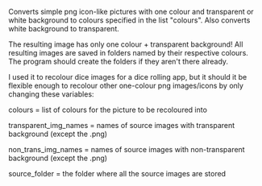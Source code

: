 Converts simple png icon-like pictures with one colour and transparent or white background to 
colours specified in the list "colours". Also converts white background to transparent.

The resulting image has only one colour + transparent background! All resulting images are saved 
in folders named by their respective colours. The program should create the folders if they aren't 
there already.

I used it to recolour dice images for a dice rolling app, but it should it be flexible enough to 
recolour other one-colour png images/icons by only changing these variables:

colours = list of colours for the picture to be recoloured into

transparent_img_names = names of source images with transparent background (except the .png)

non_trans_img_names = names of source images with non-transparent background (except the .png)

source_folder = the folder where all the source images are stored
